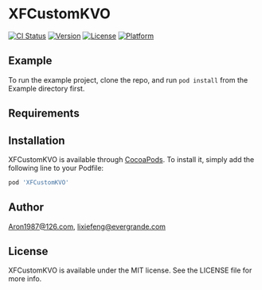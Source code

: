 # XFCustomKVO

[![CI Status](https://img.shields.io/travis/Aron1987@126.com/XFCustomKVO.svg?style=flat)](https://travis-ci.org/Aron1987@126.com/XFCustomKVO)
[![Version](https://img.shields.io/cocoapods/v/XFCustomKVO.svg?style=flat)](https://cocoapods.org/pods/XFCustomKVO)
[![License](https://img.shields.io/cocoapods/l/XFCustomKVO.svg?style=flat)](https://cocoapods.org/pods/XFCustomKVO)
[![Platform](https://img.shields.io/cocoapods/p/XFCustomKVO.svg?style=flat)](https://cocoapods.org/pods/XFCustomKVO)

## Example

To run the example project, clone the repo, and run `pod install` from the Example directory first.

## Requirements

## Installation

XFCustomKVO is available through [CocoaPods](https://cocoapods.org). To install
it, simply add the following line to your Podfile:

```ruby
pod 'XFCustomKVO'
```

## Author

Aron1987@126.com, lixiefeng@evergrande.com

## License

XFCustomKVO is available under the MIT license. See the LICENSE file for more info.
